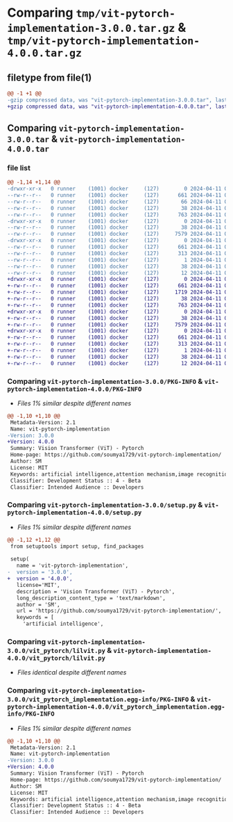 # Comparing `tmp/vit-pytorch-implementation-3.0.0.tar.gz` & `tmp/vit-pytorch-implementation-4.0.0.tar.gz`

## filetype from file(1)

```diff
@@ -1 +1 @@
-gzip compressed data, was "vit-pytorch-implementation-3.0.0.tar", last modified: Thu Apr 11 04:58:19 2024, max compression
+gzip compressed data, was "vit-pytorch-implementation-4.0.0.tar", last modified: Thu Apr 11 05:48:18 2024, max compression
```

## Comparing `vit-pytorch-implementation-3.0.0.tar` & `vit-pytorch-implementation-4.0.0.tar`

### file list

```diff
@@ -1,14 +1,14 @@
-drwxr-xr-x   0 runner    (1001) docker     (127)        0 2024-04-11 04:58:19.679649 vit-pytorch-implementation-3.0.0/
--rw-r--r--   0 runner    (1001) docker     (127)      661 2024-04-11 04:58:19.679649 vit-pytorch-implementation-3.0.0/PKG-INFO
--rw-r--r--   0 runner    (1001) docker     (127)       66 2024-04-11 04:58:13.000000 vit-pytorch-implementation-3.0.0/README.md
--rw-r--r--   0 runner    (1001) docker     (127)       38 2024-04-11 04:58:19.679649 vit-pytorch-implementation-3.0.0/setup.cfg
--rw-r--r--   0 runner    (1001) docker     (127)      763 2024-04-11 04:58:13.000000 vit-pytorch-implementation-3.0.0/setup.py
-drwxr-xr-x   0 runner    (1001) docker     (127)        0 2024-04-11 04:58:19.679649 vit-pytorch-implementation-3.0.0/vit_pytorch/
--rw-r--r--   0 runner    (1001) docker     (127)       38 2024-04-11 04:58:13.000000 vit-pytorch-implementation-3.0.0/vit_pytorch/__init__.py
--rw-r--r--   0 runner    (1001) docker     (127)     7579 2024-04-11 04:58:13.000000 vit-pytorch-implementation-3.0.0/vit_pytorch/lilvit.py
-drwxr-xr-x   0 runner    (1001) docker     (127)        0 2024-04-11 04:58:19.679649 vit-pytorch-implementation-3.0.0/vit_pytorch_implementation.egg-info/
--rw-r--r--   0 runner    (1001) docker     (127)      661 2024-04-11 04:58:19.000000 vit-pytorch-implementation-3.0.0/vit_pytorch_implementation.egg-info/PKG-INFO
--rw-r--r--   0 runner    (1001) docker     (127)      313 2024-04-11 04:58:19.000000 vit-pytorch-implementation-3.0.0/vit_pytorch_implementation.egg-info/SOURCES.txt
--rw-r--r--   0 runner    (1001) docker     (127)        1 2024-04-11 04:58:19.000000 vit-pytorch-implementation-3.0.0/vit_pytorch_implementation.egg-info/dependency_links.txt
--rw-r--r--   0 runner    (1001) docker     (127)       38 2024-04-11 04:58:19.000000 vit-pytorch-implementation-3.0.0/vit_pytorch_implementation.egg-info/requires.txt
--rw-r--r--   0 runner    (1001) docker     (127)       12 2024-04-11 04:58:19.000000 vit-pytorch-implementation-3.0.0/vit_pytorch_implementation.egg-info/top_level.txt
+drwxr-xr-x   0 runner    (1001) docker     (127)        0 2024-04-11 05:48:18.492636 vit-pytorch-implementation-4.0.0/
+-rw-r--r--   0 runner    (1001) docker     (127)      661 2024-04-11 05:48:18.492636 vit-pytorch-implementation-4.0.0/PKG-INFO
+-rw-r--r--   0 runner    (1001) docker     (127)     1719 2024-04-11 05:48:14.000000 vit-pytorch-implementation-4.0.0/README.md
+-rw-r--r--   0 runner    (1001) docker     (127)       38 2024-04-11 05:48:18.492636 vit-pytorch-implementation-4.0.0/setup.cfg
+-rw-r--r--   0 runner    (1001) docker     (127)      763 2024-04-11 05:48:14.000000 vit-pytorch-implementation-4.0.0/setup.py
+drwxr-xr-x   0 runner    (1001) docker     (127)        0 2024-04-11 05:48:18.488636 vit-pytorch-implementation-4.0.0/vit_pytorch/
+-rw-r--r--   0 runner    (1001) docker     (127)       38 2024-04-11 05:48:14.000000 vit-pytorch-implementation-4.0.0/vit_pytorch/__init__.py
+-rw-r--r--   0 runner    (1001) docker     (127)     7579 2024-04-11 05:48:14.000000 vit-pytorch-implementation-4.0.0/vit_pytorch/lilvit.py
+drwxr-xr-x   0 runner    (1001) docker     (127)        0 2024-04-11 05:48:18.492636 vit-pytorch-implementation-4.0.0/vit_pytorch_implementation.egg-info/
+-rw-r--r--   0 runner    (1001) docker     (127)      661 2024-04-11 05:48:18.000000 vit-pytorch-implementation-4.0.0/vit_pytorch_implementation.egg-info/PKG-INFO
+-rw-r--r--   0 runner    (1001) docker     (127)      313 2024-04-11 05:48:18.000000 vit-pytorch-implementation-4.0.0/vit_pytorch_implementation.egg-info/SOURCES.txt
+-rw-r--r--   0 runner    (1001) docker     (127)        1 2024-04-11 05:48:18.000000 vit-pytorch-implementation-4.0.0/vit_pytorch_implementation.egg-info/dependency_links.txt
+-rw-r--r--   0 runner    (1001) docker     (127)       38 2024-04-11 05:48:18.000000 vit-pytorch-implementation-4.0.0/vit_pytorch_implementation.egg-info/requires.txt
+-rw-r--r--   0 runner    (1001) docker     (127)       12 2024-04-11 05:48:18.000000 vit-pytorch-implementation-4.0.0/vit_pytorch_implementation.egg-info/top_level.txt
```

### Comparing `vit-pytorch-implementation-3.0.0/PKG-INFO` & `vit-pytorch-implementation-4.0.0/PKG-INFO`

 * *Files 1% similar despite different names*

```diff
@@ -1,10 +1,10 @@
 Metadata-Version: 2.1
 Name: vit-pytorch-implementation
-Version: 3.0.0
+Version: 4.0.0
 Summary: Vision Transformer (ViT) - Pytorch
 Home-page: https://github.com/soumya1729/vit-pytorch-implementation/
 Author: SM
 License: MIT
 Keywords: artificial intelligence,attention mechanism,image recognition
 Classifier: Development Status :: 4 - Beta
 Classifier: Intended Audience :: Developers
```

### Comparing `vit-pytorch-implementation-3.0.0/setup.py` & `vit-pytorch-implementation-4.0.0/setup.py`

 * *Files 1% similar despite different names*

```diff
@@ -1,12 +1,12 @@
 from setuptools import setup, find_packages
 
 setup(
   name = 'vit-pytorch-implementation',
-  version = '3.0.0',
+  version = '4.0.0',
   license='MIT',
   description = 'Vision Transformer (ViT) - Pytorch',
   long_description_content_type = 'text/markdown',
   author = 'SM',
   url = 'https://github.com/soumya1729/vit-pytorch-implementation/',
   keywords = [
     'artificial intelligence',
```

### Comparing `vit-pytorch-implementation-3.0.0/vit_pytorch/lilvit.py` & `vit-pytorch-implementation-4.0.0/vit_pytorch/lilvit.py`

 * *Files identical despite different names*

### Comparing `vit-pytorch-implementation-3.0.0/vit_pytorch_implementation.egg-info/PKG-INFO` & `vit-pytorch-implementation-4.0.0/vit_pytorch_implementation.egg-info/PKG-INFO`

 * *Files 1% similar despite different names*

```diff
@@ -1,10 +1,10 @@
 Metadata-Version: 2.1
 Name: vit-pytorch-implementation
-Version: 3.0.0
+Version: 4.0.0
 Summary: Vision Transformer (ViT) - Pytorch
 Home-page: https://github.com/soumya1729/vit-pytorch-implementation/
 Author: SM
 License: MIT
 Keywords: artificial intelligence,attention mechanism,image recognition
 Classifier: Development Status :: 4 - Beta
 Classifier: Intended Audience :: Developers
```

